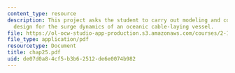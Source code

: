 ```yaml
---
content_type: resource
description: This project asks the student to carry out modeling and control system
  design for the surge dynamics of an oceanic cable-laying vessel.
file: https://ol-ocw-studio-app-production.s3.amazonaws.com/courses/2-154-maneuvering-and-control-of-surface-and-underwater-vehicles-13-49-fall-2004/de07d0a84cf5b3b62512de6e0074b982_chap25.pdf
file_type: application/pdf
resourcetype: Document
title: chap25.pdf
uid: de07d0a8-4cf5-b3b6-2512-de6e0074b982
---
```

